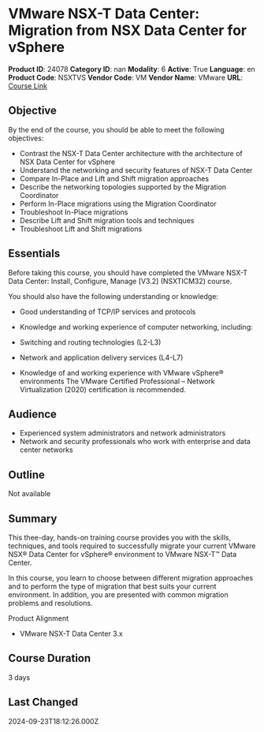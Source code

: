 # VMware NSX-T Data Center: Migration from NSX Data Center for vSphere

**Product ID**: 24078
**Category ID**: nan
**Modality**: 6
**Active**: True
**Language**: en
**Product Code**: NSXTVS
**Vendor Code**: VM
**Vendor Name**: VMware
**URL**: [Course Link](https://www.fastlaneus.com/course/vmware-nsxtvs)

## Objective
By the end of the course, you should be able to meet the following objectives:


- Contrast the NSX-T Data Center architecture with the architecture of NSX Data Center for vSphere
- Understand the networking and security features of NSX-T Data Center
- Compare In-Place and Lift and Shift migration approaches
- Describe the networking topologies supported by the Migration Coordinator
- Perform In-Place migrations using the Migration Coordinator
- Troubleshoot In-Place migrations
- Describe Lift and Shift migration tools and techniques
- Troubleshoot Lift and Shift migrations

## Essentials
Before taking this course, you should have completed the VMware NSX-T Data Center: Install, Configure, Manage [V3.2] (NSXTICM32) course.

You should also have the following understanding or knowledge:


- Good understanding of TCP/IP services and protocols
- Knowledge and working experience of computer networking, including:

- Switching and routing technologies (L2-L3)
- Network and application delivery services (L4-L7)
- Knowledge of and working experience with VMware vSphere® environments
The VMware Certified Professional – Network Virtualization (2020) certification  is recommended.

## Audience
- Experienced system administrators and network administrators
- Network and security professionals who work with enterprise and data center networks

## Outline
Not available

## Summary
This thee-day, hands-on training course provides you with the skills, techniques, and tools required to successfully migrate your current VMware NSX® Data Center for vSphere® environment to VMware NSX-T™  Data Center.

In this course, you learn to choose between different migration approaches and to perform the type of migration that best suits your current environment. In addition, you are presented with common migration problems and resolutions.

Product Alignment


- VMware NSX-T Data Center 3.x

## Course Duration
3 days

## Last Changed
2024-09-23T18:12:26.000Z
